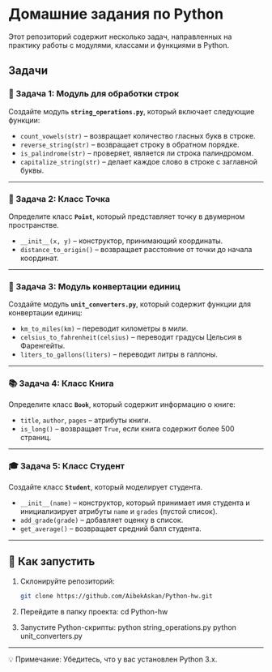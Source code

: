 # Домашние задания по Python

Этот репозиторий содержит несколько задач, направленных на практику работы с модулями, классами и функциями в Python.

## Задачи

### 📝 Задача 1: Модуль для обработки строк  
Создайте модуль **`string_operations.py`**, который включает следующие функции:  
- `count_vowels(str)` – возвращает количество гласных букв в строке.  
- `reverse_string(str)` – возвращает строку в обратном порядке.  
- `is_palindrome(str)` – проверяет, является ли строка палиндромом.  
- `capitalize_string(str)` – делает каждое слово в строке с заглавной буквы.  

---

### 📍 Задача 2: Класс Точка  
Определите класс **`Point`**, который представляет точку в двумерном пространстве.  
- `__init__(x, y)` – конструктор, принимающий координаты.  
- `distance_to_origin()` – возвращает расстояние от точки до начала координат.  

---

### 🔄 Задача 3: Модуль конвертации единиц  
Создайте модуль **`unit_converters.py`**, который содержит функции для конвертации единиц:  
- `km_to_miles(km)` – переводит километры в мили.  
- `celsius_to_fahrenheit(celsius)` – переводит градусы Цельсия в Фаренгейты.  
- `liters_to_gallons(liters)` – переводит литры в галлоны.  

---

### 📚 Задача 4: Класс Книга  
Определите класс **`Book`**, который содержит информацию о книге:  
- `title`, `author`, `pages` – атрибуты книги.  
- `is_long()` – возвращает `True`, если книга содержит более 500 страниц.  

---

### 🎓 Задача 5: Класс Студент  
Создайте класс **`Student`**, который моделирует студента.  
- `__init__(name)` – конструктор, который принимает имя студента и инициализирует атрибуты `name` и `grades` (пустой список).  
- `add_grade(grade)` – добавляет оценку в список.  
- `get_average()` – возвращает средний балл студента.  

---

## 🚀 Как запустить  
1. Склонируйте репозиторий:  
   ```bash
   git clone https://github.com/AibekAskan/Python-hw.git

2.	Перейдите в папку проекта:
   cd Python-hw

3.	Запустите Python-скрипты:
   python string_operations.py
   python unit_converters.py

---

💡 Примечание: Убедитесь, что у вас установлен Python 3.x.
